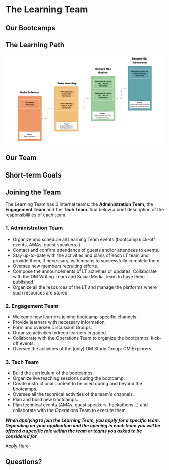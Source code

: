 # The Learning Team

## Our Bootcamps

## The Learning Path

![LT Learning Path](https://github.com/yemikifouly/Roadmap/blob/master/learning_team/images/learning_path.png)

## Our Team

## Short-term Goals

## Joining the Team

The Learning Team has 3 internal teams: the **Administration Team**, the **Engagement Team** and the **Tech Team**. find below a brief description of the responsibilities of each team.

### 1. Administration Team

* Organize and schedule all Learning Team events (bootcamp kick-off events, AMAs, guest speakers..) 
* Contact and confirm attendance of guests and/or attendees to events.
* Stay up-to-date with the activities and plans of each LT team and provide them, if necessary, with means to successfully complete them.
* Oversee new members recruiting efforts.
* Compose the announcements of LT activities or updates. Collaborate with the OM Writing Team and Social Media Team to have them published.
* Organize all the resources of the LT and manage the platforms where such resources are stored.

### 2. Engagement Team

* Welcome new learners joining bootcamp-specific channels.
* Provide learners with necessary information.
* Form and oversee Discussion Groups.
* Organize activities to keep learners engaged.
* Collaborate with the Operations Team to organize the bootcamps' kick-off events.
* Oversee the activities of the (only) OM Study Group: OM Explorers.

### 3. Tech Team

* Build the curriculum of the bootcamps.
* Organize live teaching sessions during the bootcamp. 
* Create instructional content to be used during and beyond the bootcamps.
* Oversee all the technical activities of the team's channels.
* Plan and build new bootcamps.
* Plan technical events (AMAs, guest speakers, hackathons…) and collaborate with the Operations Team to execute them.

***When applying to join the Learning Team, you apply for a specific team. Depending on your application and the opening in each team you will be offered a specific role within the team or teams you asked to be considered for.***

[Apply Here](https://airtable.com/shr7NUIxqPER4Q1gG)

## Questions?
